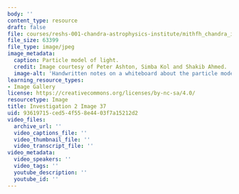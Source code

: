 ```yaml
---
body: ''
content_type: resource
draft: false
file: courses/reshs-001-chandra-astrophysics-institute/mithfh_chandra_inv2_partcl.jpg
file_size: 63399
file_type: image/jpeg
image_metadata:
  caption: Particle model of light.
  credit: Image courtesy of Peter Ashton, Simba Kol and Shakib Ahmed.
  image-alt: 'Handwritten notes on a whiteboard about the particle model of light. '
learning_resource_types:
- Image Gallery
license: https://creativecommons.org/licenses/by-nc-sa/4.0/
resourcetype: Image
title: Investigation 2 Image 37
uid: 93619715-ced5-4f55-8e44-03f7a15212d2
video_files:
  archive_url: ''
  video_captions_file: ''
  video_thumbnail_file: ''
  video_transcript_file: ''
video_metadata:
  video_speakers: ''
  video_tags: ''
  youtube_description: ''
  youtube_id: ''
---
```

